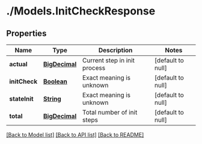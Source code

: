 # ./Models.InitCheckResponse
## Properties

Name | Type | Description | Notes
------------ | ------------- | ------------- | -------------
**actual** | [**BigDecimal**](number.md) | Current step in init process | [default to null]
**initCheck** | [**Boolean**](boolean.md) | Exact meaning is unknown | [default to null]
**stateInit** | [**String**](string.md) | Exact meaning is unknown | [default to null]
**total** | [**BigDecimal**](number.md) | Total number of init steps | [default to null]

[[Back to Model list]](../README.md#documentation-for-models) [[Back to API list]](../README.md#documentation-for-api-endpoints) [[Back to README]](../README.md)
